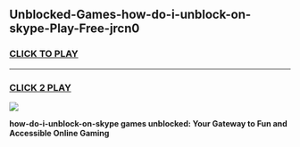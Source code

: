 
## Unblocked-Games-how-do-i-unblock-on-skype-Play-Free-jrcn0
<h3>
<a href="https://premium76.site?title=how-do-i-unblock-on-skype&ref=18A1">CLICK TO PLAY</a></h3>
<hr>

<h3>
<a href="https://premium76.site?title=how-do-i-unblock-on-skype&ref=18A1">CLICK 2 PLAY</a>
  
</h3>

<a href="https://premium76.site?title=how-do-i-unblock-on-skype&ref=18A1"><img src="https://clearcache.store/games.png"></a>


**how-do-i-unblock-on-skype games unblocked: Your Gateway to Fun and Accessible Online Gaming**
